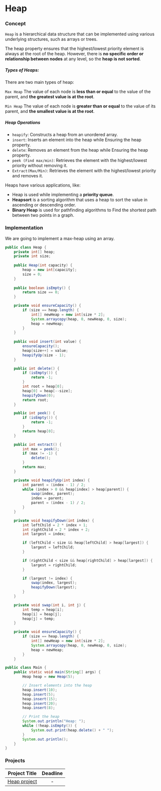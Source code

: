 # Heap

### Concept 
`Heap` is a hierarchical data structure that can be implemented using various underlying structures, such as arrays or trees.  

The heap property ensures that the highest/lowest priority element is always at the root of the heap. However, there is **no specific order or relationship between nodes** at any level, so the **heap is not sorted**.

##### Types of Heaps:
There are two main types of heap:

`Max Heap` The value of each node is **less than or equal** to the value of the parent, and **the greatest value is at the root**.

`Min Heap` The value of each node is **greater than or equal** to the value of its parent, and **the smallest value is at the root**. 

##### Heap Operations
- `heapify`: Constructs a heap from an unordered array.
- `insert`: Inserts an element into the heap while Ensuring the heap property.
- `delete`: Removes an element from the heap while Ensuring the heap property.
- `peek (Find max/min)`: Retrieves the element with the highest/lowest priority without removing it.
- `Extract(Max/Min)`: Retrieves the element with the highest/lowest priority and removes it.

Heaps have various applications, like:
- Heap is used while implementing a **priority queue**.
- **Heapsort** is a sorting algorithm that uses a heap to sort the value in ascending or descending order.
- **Binary Heap** is used for pathfinding algorithms to Find the shortest path between two points in a graph.

### Implementation
We are going to implement a max-heap using an array. 
```java
public class Heap {
    private int[] heap;
    private int size;
  
    public Heap(int capacity) {
        heap = new int[capacity];
        size = 0;
    }
  
    public boolean isEmpty() {
        return size == 0;
    }

    private void ensureCapacity() {
        if (size == heap.length) {
            int[] newHeap = new int[size * 2];
            System.arraycopy(heap, 0, newHeap, 0, size);
            heap = newHeap;
        }
    }
  
    public void insert(int value) {
        ensureCapacity();
        heap[size++] = value;
        heapifyUp(size - 1);
    }

    public int delete() {
        if (isEmpty()) {
            return -1; 
        }
        int root = heap[0];
        heap[0] = heap[--size];
        heapifyDown(0);
        return root;
    }

    public int peek() {
        if (isEmpty()) {
            return -1; 
        }
        return heap[0];
    }

    public int extract() {
        int max = peek();
        if (max != -1) {
            delete();
        }
        return max;
    }

    private void heapifyUp(int index) {
        int parent = (index - 1) / 2;
        while (index > 0 && heap[index] > heap[parent]) {
            swap(index, parent);
            index = parent;
            parent = (index - 1) / 2;
        }
    }

    private void heapifyDown(int index) {
        int leftChild = 2 * index + 1;
        int rightChild = 2 * index + 2;
        int largest = index;

        if (leftChild < size && heap[leftChild] > heap[largest]) {
            largest = leftChild;
        }

        if (rightChild < size && heap[rightChild] > heap[largest]) {
            largest = rightChild;
        }

        if (largest != index) {
            swap(index, largest);
            heapifyDown(largest);
        }
    }

    private void swap(int i, int j) {
        int temp = heap[i];
        heap[i] = heap[j];
        heap[j] = temp;
    }

    private void ensureCapacity() {
        if (size == heap.length) {
            int[] newHeap = new int[size * 2];
            System.arraycopy(heap, 0, newHeap, 0, size);
            heap = newHeap;
        }
    } 
```
```java
public class Main {
    public static void main(String[] args) {
        Heap heap = new Heap(5);

        // Insert elements into the heap
        heap.insert(10);
        heap.insert(5);
        heap.insert(15);
        heap.insert(20);
        heap.insert(8);

        // Print the heap
        System.out.println("Heap: ");
        while (!heap.isEmpty()) {
            System.out.print(heap.delete() + " ");
        }
        System.out.println();
    }
}
```

### Projects

|Project Title | Deadline |
|:-----------:|:-------------:|
|[Heap project](https://github.com/SAFCSP-Team/heap-project) | - | 
